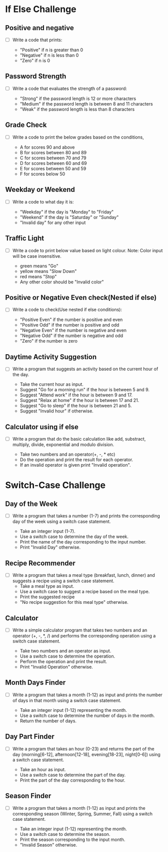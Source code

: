 # If Else Challenge

## Positive and negative
- [ ] Write a code that prints:

    * "Positive" if n is greater than 0
    * "Negative" if n is less than 0
    * "Zero" if n is 0


## Password Strength
- [ ] Write a code that evaluates the strength of a password:

    * "Strong" if the password length is 12 or more characters
    * "Medium" if the password length is between 8 and 11 characters
    * "Weak" if the password length is less than 8 characters


## Grade Check
- [ ] Write a code to print the below grades based on the conditions,

    * A for scores 90 and above
    * B for scores between 80 and 89
    * C for scores between 70 and 79
    * D for scores between 60 and 69
    * E for scores between 50 and 59
    * F for scores below 50


## Weekday or Weekend
- [ ] Write a code to what day it is:

    * "Weekday" if the day is "Monday" to "Friday"
    * "Weekend" if the day is "Saturday" or "Sunday"
    * "Invalid day" for any other input


 ## Traffic Light
- [ ] Write a code to print below value based on light colour.
Note: Color input will be case insensitive.

    * green means "Go"
    * yellow means "Slow Down"
    * red means "Stop"
    * Any other color should be "Invalid color"


## Positive or Negative Even check(Nested if else)
- [ ] Write a code to check(Use nested if else conditions):

    * "Positive Even" if the number is positive and even
    * "Positive Odd" if the number is positive and odd
    * "Negative Even" if the number is negative and even
    * "Negative Odd" if the number is negative and odd
    * "Zero" if the number is zero


## Daytime Activity Suggestion
- [ ] Write a program that suggests an activity based on the current hour of the day.

    * Take the current hour as input.
    * Suggest "Go for a morning run" if the hour is between 5 and 9.
    * Suggest "Attend work" if the hour is between 9 and 17.
    * Suggest "Relax at home" if the hour is between 17 and 21.
    * Suggest "Go to sleep" if the hour is between 21 and 5.
    * Suggest "Invalid hour" if otherwise.

## Calculator using if else
- [ ] Write a program that do the basic calculation like add, substract, multiply, divide, exponential and modulo division.

    * Take two numbers and an operator(+, -, * etc)
    * Do the operation and print the result for each operator.
    * If an invalid operator is given print "Invalid operation".


# Switch-Case Challenge

## Day of the Week
- [ ] Write a program that takes a number (1-7) and prints the corresponding day of the week using a switch case statement.

    * Take an integer input (1-7).
    * Use a switch case to determine the day of the week.
    * Print the name of the day corresponding to the input number.
    * Print "Invalid Day" otherwise.

## Recipe Recommender
- [ ] Write a program that takes a meal type (breakfast, lunch, dinner) and suggests a recipe using a switch case statement.
    * Take a meal type as input.
    * Use a switch case to suggest a recipe based on the meal type.
    * Print the suggested recipe
    * "No recipe suggestion for this meal type" otherwise.

## Calculator
- [ ] Write a simple calculator program that takes two numbers and an operator (+, -, *, /) and performs the corresponding operation using a switch case statement.

    * Take two numbers and an operator as input.
    * Use a switch case to determine the operation.
    * Perform the operation and print the result.
    * Print "Invalid Operation" otherwise.

## Month Days Finder
- [ ] Write a program that takes a month (1-12) as input and prints the number of days in that month using a switch case statement.

    * Take an integer input (1-12) representing the month.
    * Use a switch case to determine the number of days in the month.
    * Return the number of days.

## Day Part Finder
- [ ] Write a program that takes an hour (0-23) and returns the part of the day (morning[6-12], afternoon[12-18], evening[18-23], night[0-6]) using a switch case statement.

    * Take an hour as input.
    * Use a switch case to determine the part of the day.
    * Print the part of the day corresponding to the hour.

## Season Finder
- [ ] Write a program that takes a month (1-12) as input and prints the corresponding season (Winter, Spring, Summer, Fall) using a switch case statement.

    * Take an integer input (1-12) representing the month.
    * Use a switch case to determine the season.
    * Print the season corresponding to the input month.
    * "Invalid Season" otherwise.
